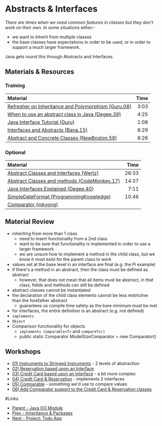 # Abstracts & Interfaces
*There are times when we need common features in classes but they don't work on their own.*
In some situations either:-
- we want to inherit from multiple classes
- the base classes have expectations in order to be used, or in order to support a much larger framework.  

Java gets round this through Abstracts and Interfaces.

## Materials & Resources

### Training
| Material | Time |
|:-------- |-----:|
|[Refresher on Inheritance and Polymorphism (Guru.08)](https://www.youtube.com/watch?v=gWpg3yMiL0M)|3:03|
|[When to use an abstract class in Java (Degee.39)](https://www.youtube.com/watch?v=hZ1EU-F-0nU)|4:25|
|[Java Interface Tutorial (Guru)](https://www.youtube.com/watch?v=5Aef6vnAxR8)|1:08|
|[Interfaces and Abstracts (Bana.15)](https://www.youtube.com/watch?v=1PPDoAKbaNA)|8:29|
|[Abstract and Concrete Classes (NewBoston.58)](https://www.youtube.com/watch?v=TyPNvt6Zg8c)|8:26|


### Optional
| Material | Time |
|:-------- |-----:|
|[Abstract Classes and Interfaces (Wertz)](https://www.youtube.com/watch?v=AU07jJc_qMQ)|26:33|
|[Abstract Classes and methods (CodeMonkey.17)](https://www.youtube.com/watch?v=pt1S11yX-7k)|14:37|
|[Java Interfaces Explained (Degee.40)](https://www.youtube.com/watch?v=fX1xNMBTMfg)|7:11|
|[SimpleDateFormat (ProgrammingKnowledge)](https://www.youtube.com/watch?v=JtAplwiTOXc)|10.46|
|[Comparator (mkyong)](https://www.mkyong.com/java/java-object-sorting-example-comparable-and-comparator/)||

## Material Review
- inheriting from more than 1 class
  - need to insert functionality from a 2nd class
  - want to be sure that functionality is implemented in order to use a larger framework
  - we are unsure how to implement a method in the child class, but we know it must exist
for the parent class to work
- values set at the base level in an interface are final (e.g. the Pi example)
- if there's a method in an abstract, then the class must be defined as abstract
  - however, that does not mean that all items must be abstract, in that class, fields and methods can still be defined
- abstract classes cannot be instantiated
- the declaration of the child class elements cannot be less restrictive than the forefather abstract
  - guarantees us compile time safety as the bare minimum must be met
- for interfaces, the entire definition is an abstract (e.g. not defined)
- `implements`
- `Object`
- Comparison functionality for objects
  - `implements Comparable<T>` and `compareTo()`
  - public static Comparator<Model> ModelSizeComparator = new Comparator<Model>()

## Workshops
- [01) Instruments to Stringed Instruments](workshop/Workshop01.md) - 2 levels of abstraction
- [02) Reservation based upon an Interface](workshop/Workshop02.md)
- [03) Credit Card based upon an Interface](workshop/Workshop03.md) - a bit more complex
- [04) Credit Card &amp; Reservation](workshop/Workshop04.md) - implements 2 interfaces
- [05) Comparable](workshop/Workshop05.md) - something we'd use to compare values
- [06) Add Comparator support to the Credit Card &amp; Reservation classes](workshop/Workshop06.md)

#Links
- [Parent - Java OO Module](../README.md)
- [Prev - Inheritance &amp; Packages](../2-packages-and-inheritance/README.md)
- [Next - Project: Todo App](../4-project-todo-app/README.md)


